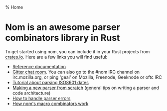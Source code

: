 % Home

# Nom is an awesome parser combinators library in Rust

To get started using nom, you can include it in your Rust projects from
[crates.io](https://crates.io/crates/nom). Here are a few links you will find useful:

* [Reference documentation](http://rust.unhandledexpression.com/nom/)
* [Gitter chat room](https://gitter.im/Geal/nom). You can also go to the #nom IRC
channel on irc.mozilla.org, or ping 'geal' on Mozilla, Freenode, Geeknode or oftc IRC
* [Tutorial about parsing ISO8601 dates](https://fnordig.de/2015/07/16/omnomnom-parsing-iso8601-dates-using-nom/)
* [Making a new parser from scratch](making_a_new_parser_from_scratch.md)
(general tips on writing a parser and code architecture)
* [How to handle parser errors](error_management.md)
* [How nom's macro combinators work](how_nom_macros_work.md)
